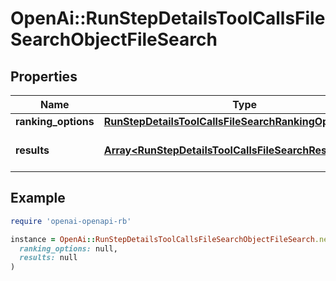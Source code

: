 # OpenAi::RunStepDetailsToolCallsFileSearchObjectFileSearch

## Properties

| Name | Type | Description | Notes |
| ---- | ---- | ----------- | ----- |
| **ranking_options** | [**RunStepDetailsToolCallsFileSearchRankingOptionsObject**](RunStepDetailsToolCallsFileSearchRankingOptionsObject.md) |  | [optional] |
| **results** | [**Array&lt;RunStepDetailsToolCallsFileSearchResultObject&gt;**](RunStepDetailsToolCallsFileSearchResultObject.md) | The results of the file search. | [optional] |

## Example

```ruby
require 'openai-openapi-rb'

instance = OpenAi::RunStepDetailsToolCallsFileSearchObjectFileSearch.new(
  ranking_options: null,
  results: null
)
```

